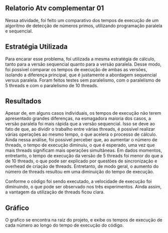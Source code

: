 ## Relatorio Atv complementar 01

Nessa atividade, foi feito um comparativo dos tempos de execução de um algoritmo de detecção de números primos,
utilizando programação paralela e sequencial.

## Estratégia Utilizada

Para encarar esse problema, foi utilizada a mesma estratégia de cálculo, tanto para a versão sequencial quanto para a versão paralela. Desse modo, foi possível comparar os tempos de execução de ambas as versões, isolando a diferença principal, que é justamente a abordagem sequencial versus paralela.
Foram feitos testes sem paralelismo, com o paralelismo de 5 threads e com o paralelismo de 10 threads.

## Resultados

Apesar de, em alguns casos individuais, os tempos de execução não terem apresentado grandes diferenças, na esmagadora maioria dos casos, a versão paralela foi mais rápida que a versão sequencial. Isso se deve ao fato de que, ao dividir o trabalho entre várias threads, é possível realizar várias operações ao mesmo tempo, o que acelera o processo de cálculo. Ainda nessa análise, foi possível perceber que, ao aumentar o número de threads, o tempo de execução diminuiu, o que é esperado, uma vez que mais threads significam mais operações simultâneas. Em dados momentos, entretanto, o tempo de execução da versão de 5 threads foi menor do que a de 10 threads, o que pode ser explicado por questões de sincronização e overhead de criação de threads. Entretanto, de modo geral, o aumento do número de threads resultou em uma diminuição do tempo de execução.

Conforme o código foi sendo executado, a velocidade de execução foi diminuindo, o que pode ser observado nos três experimentos. Ainda assim, a vantagem da utilização de threads ficou clara.

## Gráfico

O grafico se encontra na raiz do projeto, e exibe os tempos de execução de cada número ao longo do tempo de execução do código.
